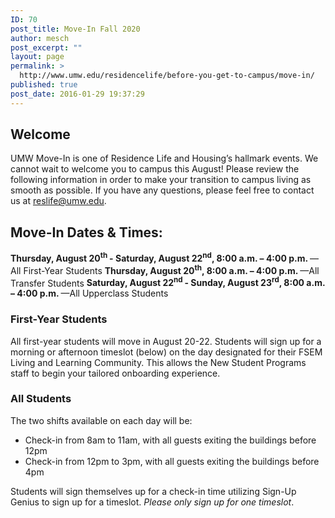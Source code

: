 ```yaml
---
ID: 70
post_title: Move-In Fall 2020
author: mesch
post_excerpt: ""
layout: page
permalink: >
  http://www.umw.edu/residencelife/before-you-get-to-campus/move-in/
published: true
post_date: 2016-01-29 19:37:29
---
```

<h2>Welcome</h2>
UMW Move-In is one of Residence Life and Housing’s hallmark events. We cannot wait to welcome you to campus this August! Please review the following information in order to make your transition to campus living as smooth as possible. If you have any questions, please feel free to contact us at <a href="mailto:reslife@umw.edu">reslife@umw.edu</a>.
<h2>Move-In Dates &amp; Times:</h2>
<strong>Thursday, August 20<sup>th </sup>- Saturday, August 22<sup>nd</sup>, 8:00 a.m. – 4:00 p.m. </strong>—All First-Year Students
<strong>Thursday, August 20<sup>th</sup>, 8:00 a.m. – 4:00 p.m. </strong>—All Transfer Students
<strong>Saturday, August 22<sup>nd </sup>- Sunday, August 23<sup>rd</sup>, 8:00 a.m. – 4:00 p.m. </strong>—All Upperclass Students
<h3>First-Year Students</h3>
<p class="p1">All first-year students will move in August 20-22. Students will sign up for a morning or afternoon timeslot (below) on the day designated for their FSEM Living and Learning Community. This allows the New Student Programs staff to begin your tailored onboarding experience.</p>

<h3>All Students</h3>
<p class="p1">The two shifts available on each day will be:</p>

<ul>
 	<li class="p1">Check-in from 8am to 11am, with all guests exiting the buildings before 12pm</li>
 	<li class="p1">Check-in from 12pm to 3pm, with all guests exiting the buildings before 4pm</li>
</ul>
<p class="p1">Students will sign themselves up for a check-in time utilizing Sign-Up Genius to sign up for a timeslot. <em>Please only sign up for one timeslot</em>.</p>